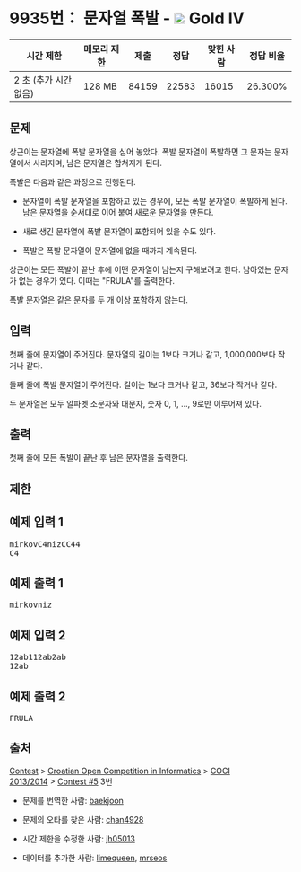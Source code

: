 # 9935번： 문자열 폭발 - <img src="https://static.solved.ac/tier_small/12.svg" style="height:20px" /> Gold IV



| 시간 제한 | 메모리 제한 | 제출 | 정답 | 맞힌 사람 | 정답 비율 |
| --- | --- | --- | --- | --- | --- |
| 2 초 (추가 시간 없음) | 128 MB | 84159 | 22583 | 16015 | 26.300% |
## 문제

상근이는 문자열에 폭발 문자열을 심어 놓았다. 폭발 문자열이 폭발하면 그 문자는 문자열에서 사라지며, 남은 문자열은 합쳐지게 된다.

폭발은 다음과 같은 과정으로 진행된다.

- 문자열이 폭발 문자열을 포함하고 있는 경우에, 모든 폭발 문자열이 폭발하게 된다. 남은 문자열을 순서대로 이어 붙여 새로운 문자열을 만든다.

- 새로 생긴 문자열에 폭발 문자열이 포함되어 있을 수도 있다.

- 폭발은 폭발 문자열이 문자열에 없을 때까지 계속된다.

상근이는 모든 폭발이 끝난 후에 어떤 문자열이 남는지 구해보려고 한다. 남아있는 문자가 없는 경우가 있다. 이때는 "FRULA"를 출력한다.

폭발 문자열은 같은 문자를 두 개 이상 포함하지 않는다.

## 입력

첫째 줄에 문자열이 주어진다. 문자열의 길이는 1보다 크거나 같고, 1,000,000보다 작거나 같다.

둘째 줄에 폭발 문자열이 주어진다. 길이는 1보다 크거나 같고, 36보다 작거나 같다.

두 문자열은 모두 알파벳 소문자와 대문자, 숫자 0, 1, ..., 9로만 이루어져 있다.

## 출력

첫째 줄에 모든 폭발이 끝난 후 남은 문자열을 출력한다.

## 제한

## 예제 입력 1

<pre>mirkovC4nizCC44
C4
</pre>
## 예제 출력 1

<pre>mirkovniz
</pre>
## 예제 입력 2

<pre>12ab112ab2ab
12ab
</pre>
## 예제 출력 2

<pre>FRULA
</pre>
## 출처

[Contest](/category/45) > [Croatian Open Competition in Informatics](/category/17) > [COCI 2013/2014](/category/272) > [Contest #5](/category/detail/1230) 3번

- 문제를 번역한 사람: [baekjoon](/user/baekjoon)

- 문제의 오타를 찾은 사람: [chan4928](/user/chan4928)

- 시간 제한을 수정한 사람: [jh05013](/user/jh05013)

- 데이터를 추가한 사람: [limequeen](/user/limequeen), [mrseos](/user/mrseos)